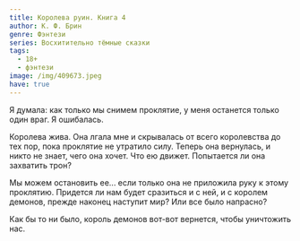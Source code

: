 ```yaml
---
title: Королева руин. Книга 4
author: К. Ф. Брин
genre: Фэнтези
series: Восхитительно тёмные сказки
tags:
  - 18+
  - фэнтези
image: /img/409673.jpeg
have: true
---
```

Я думала: как только мы снимем проклятие, у меня останется только один враг. Я ошибалась.

Королева жива. Она лгала мне и скрывалась от всего королевства до тех пор, пока проклятие не утратило силу. Теперь она вернулась, и никто не знает, чего она хочет. Что ею движет. Попытается ли она захватить трон?

Мы можем остановить ее... если только она не приложила руку к этому проклятию. Придется ли нам будет сразиться и с ней, и с королем демонов, прежде наконец наступит мир? Или все было напрасно?

Как бы то ни было, король демонов вот-вот вернется, чтобы уничтожить нас.